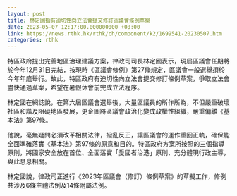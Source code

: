 ```yaml
---
layout: post
title: 林定國指有迫切性向立法會提交修訂區議會條例草案
date: 2023-05-07 12:17:00.000000000 +08:00
link: https://news.rthk.hk/rthk/ch/component/k2/1699541-20230507.htm
categories: rthk
---
```


特區政府提出完善地區治理建議方案，律政司司長林定國表示，現屆區議會任期將於今年12月31日完結，按現時《區議會條例》第27條規定，區議會一般選舉須於今年年底舉行。故此，特區政府有迫切性向立法會提交修訂條例草案，爭取立法會盡快通過草案，希望在暑假休會前完成立法程序。

林定國在網誌說，在第六屆區議會選舉後，大量區議員的所作所為，不但嚴重破壞社區和諧及阻礙地區發展，更企圖將區議會政治化變成政權性組織，嚴重偏離《基本法》第97條。

他說，毫無疑問必須改革相關法律，撥亂反正，讓區議會的運作重回正軌，確保能全面準確落實《基本法》第97條的原意和目的。特區政府方案所按照的三個指導原則，將國家安全放在首位、全面落實「愛國者治港」原則、充分體現行政主導，與此息息相關。

林定國說，律政司正進行《2023年區議會（修訂）條例草案》的草擬工作，修例共涉及6條主體法例及14條附屬法例。
